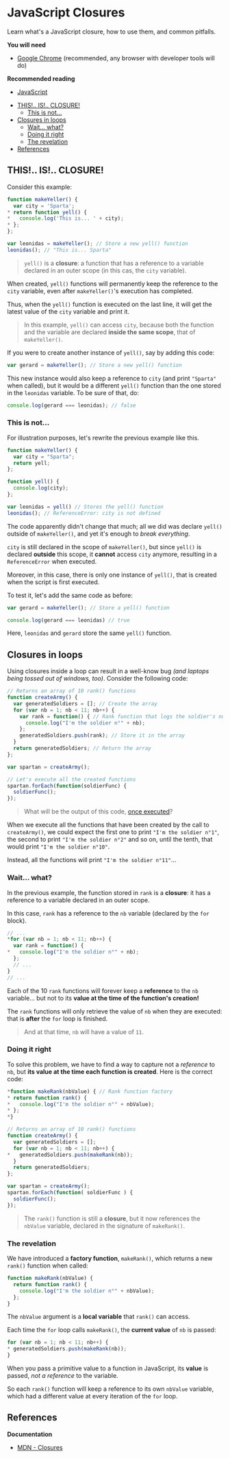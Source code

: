 # JavaScript Closures

Learn what's a JavaScript closure, how to use them, and common pitfalls.

<!-- slide-include ../../BANNER.md -->

**You will need**

* [Google Chrome][chrome] (recommended, any browser with developer tools will do)

**Recommended reading**

* [JavaScript](../js/)

<!-- START doctoc generated TOC please keep comment here to allow auto update -->
<!-- DON'T EDIT THIS SECTION, INSTEAD RE-RUN doctoc TO UPDATE -->


- [THIS!.. IS!.. CLOSURE!](#this-is-closure)
  - [This is not...](#this-is-not)
- [Closures in loops](#closures-in-loops)
  - [Wait... what?](#wait-what)
  - [Doing it right](#doing-it-right)
  - [The revelation](#the-revelation)
- [References](#references)

<!-- END doctoc generated TOC please keep comment here to allow auto update -->



## THIS!.. IS!.. CLOSURE!

Consider this example:

```javascript
function makeYeller() {
  var city = 'Sparta';
* return function yell() {
*   console.log('This is... ' + city);
* };
};

var leonidas = makeYeller(); // Store a new yell() function
leonidas(); // "This is... Sparta"
```

> `yell()` is a **closure**: a function that has a reference to a variable declared in an outer scope (in this cas, the `city` variable).

When created, `yell()` functions will permanently keep the reference to the `city` variable, even after `makeYeller()`'s execution has completed.

Thus, when the `yell()` function is executed on the last line, it will get the latest value of the `city` variable and print it.

<!-- slide-notes -->

> In this example, `yell()` can access `city`, because both the function and the variable are declared **inside the same scope**, that of `makeYeller()`.

If you were to create another instance of `yell()`, say by adding this code:

```javascript
var gerard = makeYeller(); // Store a new yell() function
```

This new instance would also keep a reference to `city` (and print `"Sparta"` when called), but it would be a different `yell()` function than the one stored in the `leonidas` variable.
To be sure of that, do:

```javascript
console.log(gerard === leonidas); // false
```



### This is not...

For illustration purposes, let's rewrite the previous example like this.

```javascript
function makeYeller() {
  var city = "Sparta";
  return yell;
};

function yell() {
  console.log(city);
};

var leonidas = yell() // Stores the yell() function
leonidas(); // ReferenceError: city is not defined
```

The code apparently didn't change that much; all we did was declare `yell()` outside of `makeYeller()`, and yet it's enough to _break everything_.

`city` is still declared in the scope of `makeYeller()`, but since `yell()` is declared **outside** this scope, it **cannot** access `city` anymore, resulting in a `ReferenceError` when executed.

<!-- slide-notes -->

Moreover, in this case, there is only one instance of `yell()`, that is created when the script is first executed.

To test it, let's add the same code as before:

```javascript
var gerard = makeYeller(); // Store a yell() function

console.log(gerard === leonidas) // true
```
Here, `leonidas` and `gerard` store the same `yell()` function.



## Closures in loops

Using closures inside a loop can result in a well-know bug _(and laptops being tossed out of windows, too)_.
Consider the following code:

```javascript
// Returns an array of 10 rank() functions
function createArmy() {
  var generatedSoldiers = []; // Create the array
  for (var nb = 1; nb < 11; nb++) {
    var rank = function() { // Rank function that logs the soldier's number
      console.log("I'm the soldier n°" + nb);
    };
    generatedSoldiers.push(rank); // Store it in the array
  }
  return generatedSoldiers; // Return the array
};

var spartan = createArmy();

// Let's execute all the created functions
spartan.forEach(function(soldierFunc) {
  soldierFunc();
});
```
> What will be the output of this code, [once executed][closure-loop-bug-codepen]?

<!-- slide-notes -->

When we execute all the functions that have been created by the call to `createArmy()`, we could expect the first one to print `"I'm the soldier n°1"`, the second to print `"I'm the soldier n°2"` and so on, until the tenth, that would print `"I'm the soldier n°10"`.

Instead, all the functions will print `"I'm the soldier n°11"`...



### Wait... what?

In the previous example, the function stored in `rank` is a **closure**: it has a reference to a variable declared in an outer scope.

In this case, `rank` has a reference to the `nb` variable (declared by the `for` block).

```javascript
// ...
*for (var nb = 1; nb < 11; nb++) {
  var rank = function() {
*   console.log("I'm the soldier n°" + nb);
  };
  // ...
}
// ...
```

Each of the 10 `rank` functions will forever keep a **reference** to the `nb` variable... but not to its **value at the time of the function's creation!**

The `rank` functions will only retrieve the value of `nb` when they are executed: that is **after** the `for` loop is finished.

> And at that time, `nb` will have a value of `11`.



### Doing it right

To solve this problem, we have to find a way to capture not a *reference* to `nb`, but **its value at the time each function is created**. Here is the correct code:

```javascript
*function makeRank(nbValue) { // Rank function factory
* return function rank() {
*   console.log("I'm the soldier n°" + nbValue);
* };
*}

// Returns an array of 10 rank() functions
function createArmy() {
  var generatedSoldiers = [];
  for (var nb = 1; nb < 11; nb++) {
*   generatedSoldiers.push(makeRank(nb));
  }
  return generatedSoldiers;
};

var spartan = createArmy();
spartan.forEach(function( soldierFunc ) {
  soldierFunc();
});
```

> The `rank()` function is still a **closure**, but it now references the `nbValue` variable, declared in the signature of `makeRank()`.

### The revelation

We have introduced a **factory function**, `makeRank()`, which returns a new `rank()` function when called:

```javascript
function makeRank(nbValue) {
  return function rank() {
    console.log("I'm the soldier n°" + nbValue);
  };
}
```

The `nbValue` argument is a **local variable** that `rank()` can access.

Each time the `for` loop calls `makeRank()`, the **current value** of `nb` is passed:

```javascript
for (var nb = 1; nb < 11; nb++) {
* generatedSoldiers.push(makeRank(nb));
}
```

When you pass a primitive value to a function in JavaScript, its **value** is passed, *not a reference* to the variable.

So each `rank()` function will keep a reference to its own `nbValue` variable, which had a different value at every iteration of the `for` loop.



## References

**Documentation**

* [MDN - Closures][closure]



[chrome]: https://www.google.com/chrome/
[closure]: https://developer.mozilla.org/en-US/docs/Web/JavaScript/Closures
[closure-loop-bug-codepen]: http://codepen.io/AlphaHydrae/pen/gmYQpN?editors=0010#0
